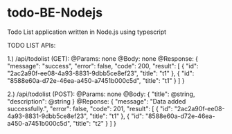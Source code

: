 # todo-BE-Nodejs
Todo List application written in Node.js using typescript

TODO LIST APIs:

1.) /api/todolist (GET): 
    @Params: none
    @Body: none
    @Response: 
          {
            "message": "success",
            "error": false,
            "code": 200,
            "result": [
                {
                    "id": "2ac2a90f-ee08-4a93-8831-9dbb5ce8ef23",
                    "title": "t1"
                },
                {
                    "id": "8588e60a-d72e-46ea-a450-a7451b000c5d",
                    "title": "t1"
                }
            ]
          }

2.) /api/todolist (POST): 
    @Params: none
    @Body: {
      "title": @string,
      "description": @string
    }
    @Reponse: {
          "message": "Data added successfully.",
          "error": false,
          "code": 201,
          "result": [
              {
                  "id": "2ac2a90f-ee08-4a93-8831-9dbb5ce8ef23",
                  "title": "t1"
              },
              {
                  "id": "8588e60a-d72e-46ea-a450-a7451b000c5d",
                  "title": "t2"
              }
          ]
      }
